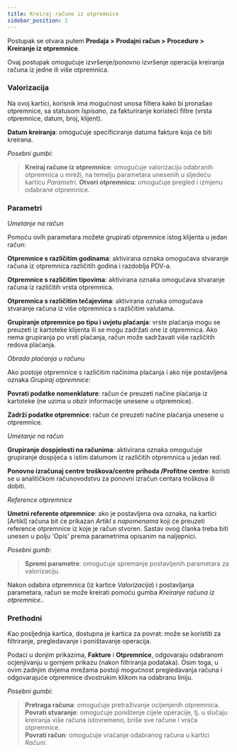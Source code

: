 ```yaml
---
title: Kreiraj račune iz otpremnice
sidebar_position: 1
---
```


Postupak se otvara putem **Prodaja > Prodajni račun > Procedure > Kreiranje iz otpremnice**. 

Ovaj postupak omogućuje izvršenje/ponovno izvršenje operacija kreiranja računa iz jedne ili više otpremnica.

### Valorizacija

Na ovoj kartici, korisnik ima mogućnost unosa filtera kako bi pronašao otpremnice, sa statusom *Ispisano*, za fakturiranje koristeći filtre (vrsta otpremnice, datum, broj, klijent).

**Datum kreiranja**: omogućuje specificiranje datuma fakture koja će biti kreirana.

*Posebni gumbi*: 
> **Kreiraj račune iz otpremnice**: omogućuje valorizaciju odabranih otpremnica u mreži, na temelju parametara unesenih u sljedeću karticu *Parametri*.
> **Otvori otpremnicu**: omogućuje pregled i izmjenu odabrane otpremnice.

### Parametri

*Umetanje na račun*

Pomoću ovih parametara možete grupirati otpremnice istog klijenta u jedan račun:

**Otpremnice s različitim godinama**: aktivirana oznaka omogućava stvaranje računa iz otpremnica različitih godina i razdoblja PDV-a.

**Otpremnice s različitim tipovima**: aktivirana oznaka omogućava stvaranje računa iz različitih vrsta otpremnica.

**Otpremnica s različitim tečajevima**: aktivirana oznaka omogućava stvaranje računa iz više otpremnica s različitim valutama.

**Grupiranje otpremnice po tipu i uvjetu plaćanja**: vrste plaćanja mogu se preuzeti iz kartoteke klijenta ili se mogu zadržati one iz otpremnica. Ako nema grupiranja po vrsti plaćanja, račun može sadržavati više različitih redova plaćanja.

*Obrada plaćanja u računu*

Ako postoje otpremnice s različitim načinima plaćanja i ako nije postavljena oznaka *Grupiraj otpremnice*:

**Povrati podatke nomenklature**: račun će preuzeti načine plaćanja iz kartoteke (ne uzima u obzir informacije unesene u otpremnice).

**Zadrži podatke otpremnice**: račun će preuzeti načine plaćanja unesene u otpremnice.

*Umetanje na račun*

**Grupiranje dospjelosti na računima**: aktivirana oznaka omogućuje grupiranje dospijeća s istim datumom iz različitih otpremnica u jedan red.

**Ponovno izračunaj centre troškova/centre prihoda /Profitne centre**: koristi se u analitičkom računovodstvu za ponovni izračun centara troškova ili dobiti.

*Reference otpremnice*

**Umetni referente otpremnice**: ako je postavljena ova oznaka, na kartici [Artikl] računa bit će prikazan *Artikl s napomenama* koji će preuzeti reference otpremnice iz koje je račun stvoren. Sastav ovog članka treba biti unesen u polju 'Opis' prema parametrima opisanim na naljepnici.

*Posebni gumb*: 

> **Spremi parametre**: omogućuje spremanje postavljenih parametara za valorizaciju.

Nakon odabira otpremnica (iz kartice *Valorizacija*) i postavljanja parametara, račun se može kreirati pomoću gumba *Kreiranje računa iz otpremnice.*.

### Prethodni

Kao posljednja kartica, dostupna je kartica za povrat: može se koristiti za filtriranje, pregledavanje i poništavanje operacija.

Podaci u donjim prikazima, **Fakture** i **Otpremnice**, odgovaraju odabranom ocjenjivanju u gornjem prikazu (nakon filtriranja podataka). Osim toga, u ovim zadnjim dvjema mrežama postoji mogućnost pregledavanja računa i odgovarajuće otpremnice dvostrukim klikom na odabranu liniju.

*Posebni gumbi*:
> **Pretraga računa**: omogućuje pretraživanje ocijenjenih otpremnica.    
> **Povrati stvaranje**: omogućuje poništenje cijele operacije, tj. u slučaju kreiranja više računa istovremeno, briše sve račune i vraća otpremnice.   
> **Povrati račun**: omogućuje vraćanje odabranog računa u kartici *Računi*.